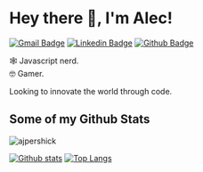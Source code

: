 # Hey there 👋, I'm Alec!
[![Gmail Badge](https://img.shields.io/badge/-ajpershick@gmail.com-c14438?style=flat&logo=Gmail&logoColor=white&link=mailto:ajpershick@gmail.com)](mailto:ajpershick@gmail.com) 
[![Linkedin Badge](https://img.shields.io/badge/-ajpershick-0072b1?style=flat&logo=Linkedin&logoColor=white&link=https://www.linkedin.com/in/ajpershick/)](https://www.linkedin.com/in/ajpershick/) [![Github Badge](https://img.shields.io/badge/-ajpershick-grey?style=flat&logo=github&logoColor=white&link=https://github.com/ajpershick/)](https://www.github.com/ajpershick/) 
<p align='left'>
🕸️ Javascript nerd. <br> 
🤓 Gamer. 

Looking to innovate the world through code.

</p>

## Some of my Github Stats
<p align=left> <img src=https://komarev.com/ghpvc/?username=ajpershick alt=ajpershick /> </p>

[![Github stats](https://github-readme-stats.vercel.app/api?username=ajpershick&show_icons=true&include_all_commits=true&count_private=true&theme=radical)](https://github.com/ajpershick/github-readme-stats)
[![Top Langs](https://github-readme-stats.vercel.app/api/top-langs/?username=ajpershick&layout=compact&count_private=true&theme=radical)](https://github.com/ajpershick/github-readme-stats)


